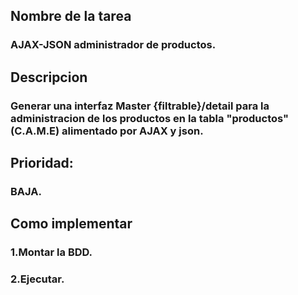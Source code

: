 ## Nombre de la tarea
### AJAX-JSON administrador de productos.
## Descripcion
### Generar una interfaz Master {filtrable}/detail para la administracion de los productos en la tabla "productos" (C.A.M.E) alimentado por AJAX y json.
## Prioridad:
### BAJA.


## Como implementar
### 1.Montar la BDD.
### 2.Ejecutar.
